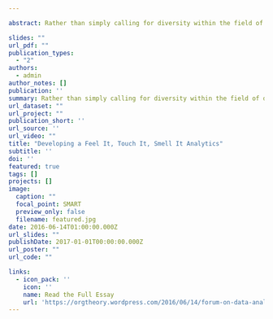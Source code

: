 ```yaml
---

abstract: Rather than simply calling for diversity within the field of data analytics on terms dictated by this “new ‘Old Boy Network’ of Ivy Leaguers,” we should instead make big data, and data analytics, work on our own terms. I believe we can develop a data analytics that helps us touch, smell, and feel the game (and the social world).

slides: ""
url_pdf: ""
publication_types:
  - "2"
authors:
  - admin
author_notes: []
publication: ''
summary: Rather than simply calling for diversity within the field of data analytics on terms dictated by this “new ‘Old Boy Network’ of Ivy Leaguers,” we should instead make big data, and data analytics, work on our own terms. I believe we can develop a data analytics that helps us touch, smell, and feel the game (and the social world).
url_dataset: ""
url_project: ""
publication_short: ''
url_source: ''
url_video: ""
title: "Developing a Feel It, Touch It, Smell It Analytics"
subtitle: ''
doi: ''
featured: true
tags: []
projects: []
image:
  caption: ""
  focal_point: SMART
  preview_only: false
  filename: featured.jpg
date: 2016-06-14T01:00:00.000Z
url_slides: ""
publishDate: 2017-01-01T00:00:00.000Z
url_poster: ""
url_code: ""

links:
  - icon_pack: ''
    icon: ''
    name: Read the Full Essay
    url: 'https://orgtheory.wordpress.com/2016/06/14/forum-on-data-analytics-and-inclusivity-part-1/'
---
```


